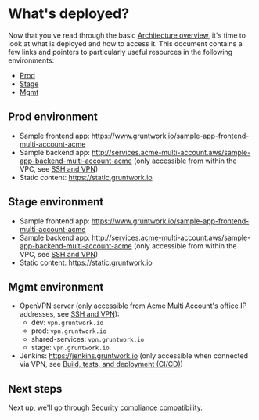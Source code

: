 # What's deployed?

Now that you've read through the basic [Architecture overview](01-architecture-overview.md), it's time to look at what
is deployed and how to access it. This document contains a few links and pointers to particularly useful resources in
the following environments:


* [Prod](#prod-environment)
* [Stage](#stage-environment)
* [Mgmt](#mgmt-environment)




## Prod environment

* Sample frontend app: https://www.gruntwork.io/sample-app-frontend-multi-account-acme
* Sample backend app: http://services.acme-multi-account.aws/sample-app-backend-multi-account-acme (only accessible from within the VPC, see [SSH and VPN](08-ssh-vpn.md))
* Static content: https://static.gruntwork.io




## Stage environment

* Sample frontend app: https://www.gruntwork.io/sample-app-frontend-multi-account-acme
* Sample backend app: http://services.acme-multi-account.aws/sample-app-backend-multi-account-acme (only accessible from within the VPC, see [SSH and VPN](08-ssh-vpn.md))
* Static content: https://static.gruntwork.io



## Mgmt environment

* OpenVPN server (only accessible from Acme Multi Account's office IP addresses, see [SSH and VPN](08-ssh-vpn.md)):
    * dev: `vpn.gruntwork.io`
    * prod: `vpn.gruntwork.io`
    * shared-services: `vpn.gruntwork.io`
    * stage: `vpn.gruntwork.io`
* Jenkins: https://jenkins.gruntwork.io (only accessible  when connected via VPN, see [Build, tests, and deployment (CI/CD)](06-ci-cd.md))






## Next steps

Next up, we'll go through [Security compliance compatibility](03-security-compliance-compatibility.md).
